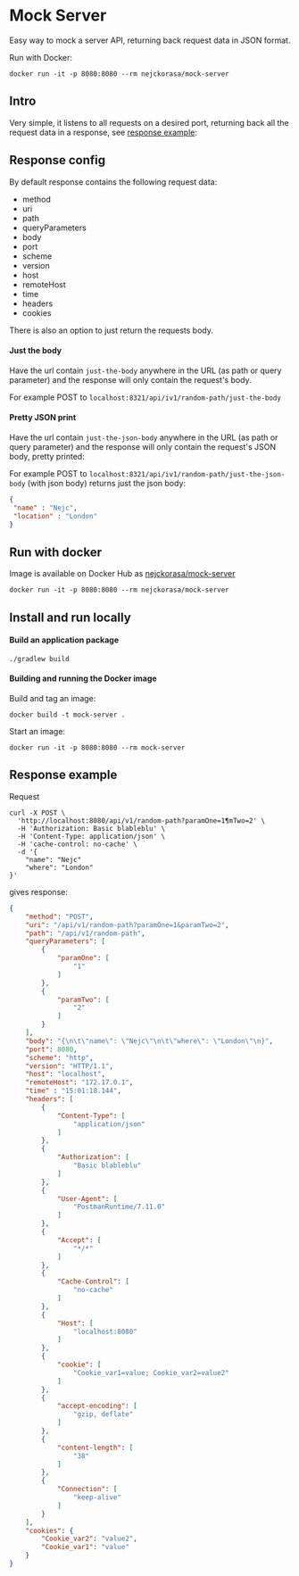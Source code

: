 # Mock Server

Easy way to mock a server API, returning back request data in JSON format.

Run with Docker:

```$xslt
docker run -it -p 8080:8080 --rm nejckorasa/mock-server
```

## Intro 

Very simple, it listens to all requests on a desired port, returning back all the request data in a response, see [response example](#response-example):

## Response config

By default response contains the following request data:

- method 
- uri
- path
- queryParameters
- body
- port
- scheme
- version
- host
- remoteHost
- time
- headers
- cookies

There is also an option to just return the requests body.

#### Just the body

Have the url contain ```just-the-body``` anywhere in the URL (as path or query parameter) and the response will only contain the request's body.

For example POST to `localhost:8321/api/iv1/random-path/just-the-body`

#### Pretty JSON print

Have the url contain ```just-the-json-body``` anywhere in the URL (as path or query parameter) and the response will only contain the request's JSON body, pretty printed:

For example POST to `localhost:8321/api/iv1/random-path/just-the-json-body` (with json body) returns just the json body:

```json
{
 "name" : "Nejc",
 "location" : "London"
}
``` 

## Run with docker

Image is available on Docker Hub as [nejckorasa/mock-server](https://cloud.docker.com/u/nejckorasa/repository/docker/nejckorasa/mock-server)

```$xslt
docker run -it -p 8080:8080 --rm nejckorasa/mock-server
```

## Install and run locally

#### Build an application package
```$xslt
./gradlew build
```

#### Building and running the Docker image

Build and tag an image:

```$xslt
docker build -t mock-server .
```

Start an image:

```$xslt
docker run -it -p 8080:8080 --rm mock-server
```

## Response example

Request

```
curl -X POST \
  'http://localhost:8080/api/v1/random-path?paramOne=1¶mTwo=2' \
  -H 'Authorization: Basic blableblu' \
  -H 'Content-Type: application/json' \
  -H 'cache-control: no-cache' \
  -d '{
    "name": "Nejc"
    "where": "London"
}'
```

gives response:
```json
{
    "method": "POST",
    "uri": "/api/v1/random-path?paramOne=1&paramTwo=2",
    "path": "/api/v1/random-path",
    "queryParameters": [
        {
            "paramOne": [
                "1"
            ]
        },
        {
            "paramTwo": [
                "2"
            ]
        }
    ],
    "body": "{\n\t\"name\": \"Nejc\"\n\t\"where\": \"London\"\n}",
    "port": 8080,
    "scheme": "http",
    "version": "HTTP/1.1",
    "host": "localhost",
    "remoteHost": "172.17.0.1",
    "time" : "15:01:18.144",
    "headers": [
        {
            "Content-Type": [
                "application/json"
            ]
        },
        {
            "Authorization": [
                "Basic blableblu"
            ]
        },
        {
            "User-Agent": [
                "PostmanRuntime/7.11.0"
            ]
        },
        {
            "Accept": [
                "*/*"
            ]
        },
        {
            "Cache-Control": [
                "no-cache"
            ]
        },
        {
            "Host": [
                "localhost:8080"
            ]
        },
        {
            "cookie": [
                "Cookie_var1=value; Cookie_var2=value2"
            ]
        },
        {
            "accept-encoding": [
                "gzip, deflate"
            ]
        },
        {
            "content-length": [
                "38"
            ]
        },
        {
            "Connection": [
                "keep-alive"
            ]
        }
    ],
    "cookies": {
        "Cookie_var2": "value2",
        "Cookie_var1": "value"
    }
}
```
